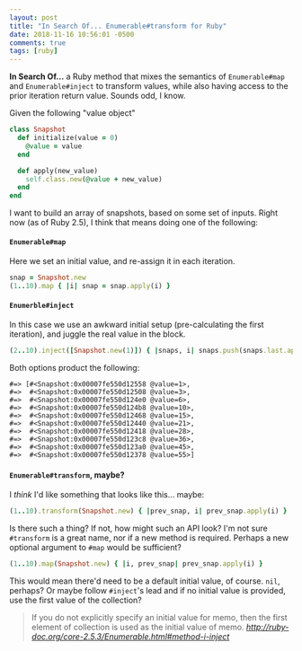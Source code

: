 ```yaml
---
layout: post
title: "In Search Of... Enumerable#transform for Ruby"
date: 2018-11-16 10:56:01 -0500
comments: true
tags: [ruby]
---
```


**In Search Of…** a Ruby method that mixes the semantics of `Enumerable#map` and `Enumerable#inject` to transform values, while also having access to the prior iteration return value.
Sounds odd, I know.

Given the following "value object"

``` ruby
class Snapshot
  def initialize(value = 0)
    @value = value
  end

  def apply(new_value)
    self.class.new(@value + new_value)
  end
end
```

I want to build an array of snapshots, based on some set of inputs.
Right now (as of Ruby 2.5), I think that means doing one of the following:

#### `Enumerable#map`

Here we set an initial value, and re-assign it in each iteration.

``` ruby
snap = Snapshot.new
(1..10).map { |i| snap = snap.apply(i) }
```

#### `Enumerble#inject`

In this case we use an awkward initial setup (pre-calculating the first iteration), and juggle the real value in the block.

``` ruby
(2..10).inject([Snapshot.new(1)]) { |snaps, i| snaps.push(snaps.last.apply(i)) }
```

Both options product the following:

``` irb
#=> [#<Snapshot:0x00007fe550d12558 @value=1>,
#=>  #<Snapshot:0x00007fe550d12508 @value=3>,
#=>  #<Snapshot:0x00007fe550d124e0 @value=6>,
#=>  #<Snapshot:0x00007fe550d124b8 @value=10>,
#=>  #<Snapshot:0x00007fe550d12468 @value=15>,
#=>  #<Snapshot:0x00007fe550d12440 @value=21>,
#=>  #<Snapshot:0x00007fe550d12418 @value=28>,
#=>  #<Snapshot:0x00007fe550d123c8 @value=36>,
#=>  #<Snapshot:0x00007fe550d123a0 @value=45>,
#=>  #<Snapshot:0x00007fe550d12378 @value=55>]
```

#### `Enumerable#transform`, maybe?

I _think_ I'd like something that looks like this… maybe:

``` ruby
(1..10).transform(Snapshot.new) { |prev_snap, i| prev_snap.apply(i) }
```

<!-- more -->

Is there such a thing?
If not, how might such an API look?
I'm not sure `#transform` is a great name, nor if a new method is required.
Perhaps a new optional argument to `#map` would be sufficient?

``` ruby
(1..10).map(Snapshot.new) { |i, prev_snap| prev_snap.apply(i) }
```

This would mean there'd need to be a default initial value, of course.
`nil`, perhaps?
Or maybe follow `#inject`'s lead and if no initial value is provided, use the first value of the collection?

> If you do not explicitly specify an initial value for memo, then the first element of collection is used as the initial value of memo.
> <cite>http://ruby-doc.org/core-2.5.3/Enumerable.html#method-i-inject</cite>
